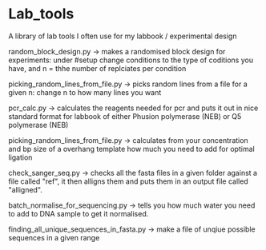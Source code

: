 # Lab_tools
A library of lab tools I often use for my labbook / experimental design

random_block_design.py -> makes a randomised block design for experiments: under #setup change conditions to the type of coditions you have, and n = thhe number of replciates per condition

picking_random_lines_from_file.py -> picks random lines from a file for a given n: change n to how many lines you want

pcr_calc.py -> calculates the reagents needed for pcr and puts it out in nice standard format for labbook of either Phusion polymerase (NEB) or Q5 polymerase (NEB)

picking_random_lines_from_file.py -> calculates from your concentration and bp size of a overhang template how much you need to add for optimal ligation

check_sanger_seq.py -> checks all the fasta files in a given folder against a file called "ref", it then alligns them and puts them in an output file called "alligned".

batch_normalise_for_sequencing.py -> tells you how much water you need to add to DNA sample to get it normalised.

finding_all_unique_sequences_in_fasta.py -> make a file of unqiue possible sequences in a given range 


